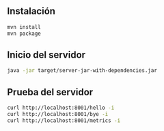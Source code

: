 ## Instalación

```bash
mvn install
mvn package
```

## Inicio del servidor


```bash
java -jar target/server-jar-with-dependencies.jar
```


## Prueba del servidor

```bash
curl http://localhost:8001/hello -i
curl http://localhost:8001/bye -i
curl http://localhost:8001/metrics -i
```
